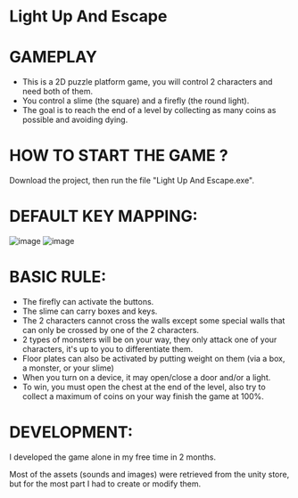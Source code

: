 # Light Up And Escape

# GAMEPLAY

- This is a 2D puzzle platform game, you will control 2 characters and need both of them.
- You control a slime (the square) and a firefly (the round light).
- The goal is to reach the end of a level by collecting as many coins as possible and avoiding dying.

# HOW TO START THE GAME ?

Download the project, then run the file "Light Up And Escape.exe".

# DEFAULT KEY MAPPING:

![image](https://user-images.githubusercontent.com/47974387/202432833-7f2e0972-8cc7-45b7-8f03-a0c3bcdd4921.png)
![image](https://user-images.githubusercontent.com/47974387/202432974-ec37b934-9a9c-4f01-9dba-27d7f2b89bd2.png)

# BASIC RULE:

- The firefly can activate the buttons.
- The slime can carry boxes and keys.
- The 2 characters cannot cross the walls except some special walls that can only be crossed by one of the 2 characters.
- 2 types of monsters will be on your way, they only attack one of your characters, it's up to you to differentiate them.
- Floor plates can also be activated by putting weight on them (via a box, a monster, or your slime)
- When you turn on a device, it may open/close a door and/or a light.
- To win, you must open the chest at the end of the level, also try to collect a maximum of coins on your way finish the game at 100%.

# DEVELOPMENT:

I developed the game alone in my free time in 2 months.

Most of the assets (sounds and images) were retrieved from the unity store, but for the most part I had to create or modify them.
